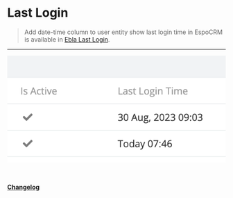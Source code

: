 # Last Login  <a href="https://www.eblasoft.com.tr/espocrm-extension-page/last-login" target="_blank" id="ext-version" data-id="64ef04e1cce6f0281"></a>

> Add date-time column to user entity show last login time in EspoCRM is available
> in [Ebla Last Login](https://www.eblasoft.com.tr/espocrm-extension-page/last-login).
 
---

![Last Login](../../_static/images/extensions/last-login/last-login.png)

<br>

**<font color=gray> [Changelog](changelog.md) </font>**
